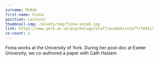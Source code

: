 ```yaml
---
surname: McNab
first-name: Fiona
position: Lecturer
thumbnail-img: /assets/img/fiona-mcnab.jpg
link: https://www.york.ac.uk/psychology/staff/academicstaff/fm841/
co-count: 1
---
```


Fiona works at the University of York. During her post-doc at Exeter University, we co-authored a paper with Cath Haslam.

